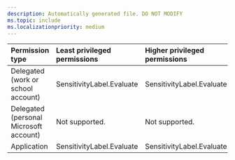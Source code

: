 ```yaml
---
description: Automatically generated file. DO NOT MODIFY
ms.topic: include
ms.localizationpriority: medium
---
```


|Permission type|Least privileged permissions|Higher privileged permissions|
|:---|:---|:---|
|Delegated (work or school account)|SensitivityLabel.Evaluate|SensitivityLabel.Evaluate.All|
|Delegated (personal Microsoft account)|Not supported.|Not supported.|
|Application|SensitivityLabel.Evaluate|SensitivityLabel.Evaluate.All|